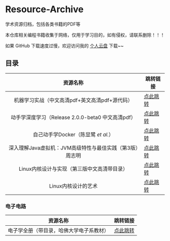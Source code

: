 # Resource-Archive
学术资源归档，包括各类书籍的PDF等

本仓库相关编程书籍收集于网络，仅用于学习目的，如有侵权，请联系删除！！！

如果 GitHub 下载速度过慢，欢迎访问我的 [个人云盘](https://pan.aayu.today) 下载~~

## 目录
| 资源名称 | 跳转链接 |
| :---------------------:  | ------------------------ |
| 机器学习实战（中文高清pdf+英文高清pdf+源代码） | [点此跳转](./books/机器学习实战/) |
| 动手学深度学习（Release 2.0.0-beta0 中文高清pdf） | [点此跳转](./books/动手学深度学习/) |
| 自己动手学Docker（陈显鹭 *et al.*） | [点此跳转](./books/自己动手学Docker/) |
| 深入理解Java虚拟机：JVM高级特性与最佳实践（第3版）周志明 | [点此跳转](./books/深入理解Java虚拟机/) |
| Linux内核设计与实现（第三版中文高清带目录） | [点此跳转](./books/Linux内核设计与实现/) |
| Linux内核设计的艺术 | [点此跳转](./books/Linux内核设计的艺术/) |

### 电子电路
| 资源名称 | 跳转链接 |
| :---------------------:  | ------------------------ |
| 电子学全册（带目录，哈佛大学电子系教材） | [点此跳转](https://pan.aayu.today/?dir=/编程相关书籍/电子学全册) |
